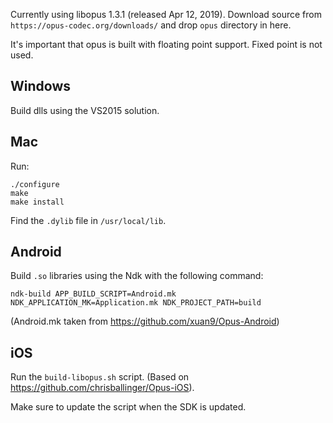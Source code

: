 Currently using libopus 1.3.1 (released Apr 12, 2019). Download source from `https://opus-codec.org/downloads/` and drop `opus` directory in here.

It's important that opus is built with floating point support. Fixed point is not used.

## Windows

Build dlls using the VS2015 solution.

## Mac

Run:

```
./configure
make
make install
```

Find the `.dylib` file in `/usr/local/lib`.

## Android

Build `.so` libraries using the Ndk with the following command:

`ndk-build APP_BUILD_SCRIPT=Android.mk NDK_APPLICATION_MK=Application.mk NDK_PROJECT_PATH=build`

(Android.mk taken from https://github.com/xuan9/Opus-Android)

## iOS

Run the `build-libopus.sh` script. (Based on https://github.com/chrisballinger/Opus-iOS).

Make sure to update the script when the SDK is updated.
